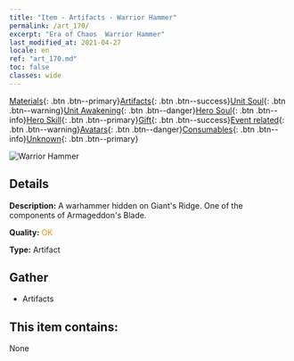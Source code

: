```yaml
---
title: "Item - Artifacts - Warrior Hammer"
permalink: /art_170/
excerpt: "Era of Chaos  Warrior Hammer"
last_modified_at: 2021-04-27
locale: en
ref: "art_170.md"
toc: false
classes: wide
---
```

 [Materials](/Items/){: .btn .btn--primary}[Artifacts](/Items/Artifacts/){: .btn .btn--success}[Unit Soul](/Items/UnitSoul/){: .btn .btn--warning}[Unit Awakening](/Items/UnitAwakening/){: .btn .btn--danger}[Hero Soul](/Items/HeroSoul/){: .btn .btn--info}[Hero Skill](/Items/HeroSkill/){: .btn .btn--primary}[Gift](/Items/Gift/){: .btn .btn--success}[Event related](/Items/Events/){: .btn .btn--warning}[Avatars](/Items/Avatars/){: .btn .btn--danger}[Consumables](/Items/Consumables/){: .btn .btn--info}[Unknown](/Items/Unknown/){: .btn .btn--primary}

 ![Warrior Hammer](/images/t/artifact_40445.png)

## Details
 **Description:** A warhammer hidden on Giant's Ridge. One of the components of Armageddon's Blade.

 **Quality:** <span style="color: #FF8C00">OK</span>

 **Type:** Artifact

## Gather

*    Artifacts 

## This item contains:

  None

